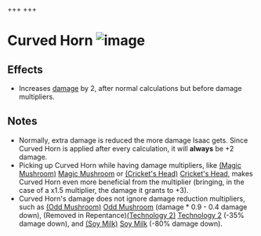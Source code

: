 +++
+++

 # Curved Horn ![image](/image/Curved_Horn.png) 

Effects
---------


* Increases [damage](/wiki/Damage "Damage") by 2, after normal calculations but before damage multipliers.


Notes
-------


* Normally, extra damage is reduced the more damage Isaac gets. Since Curved Horn is applied after every calculation, it will **always** be +2 damage.
* Picking up Curved Horn while having damage multipliers, like [(Magic Mushroom)](/wiki/Magic_Mushroom "Magic Mushroom") [Magic Mushroom](/wiki/Magic_Mushroom "Magic Mushroom") or [(Cricket's Head)](/wiki/Cricket%27s_Head "Cricket's Head") [Cricket's Head](/wiki/Cricket%27s_Head "Cricket's Head"), makes Curved Horn even more beneficial from the multiplier (bringing, in the case of a x1.5 multiplier, the damage it grants to +3).
* Curved Horn's damage does not ignore damage reduction multipliers, such as [(Odd Mushroom)](/wiki/Odd_Mushroom_(Thin) "Odd Mushroom") [Odd Mushroom](/wiki/Odd_Mushroom_(Thin) "Odd Mushroom (Thin)") (damage * 0.9 - 0.4 damage down), (Removed in Repentance)[(Technology 2)](/wiki/Technology_2 "Technology 2") [Technology 2](/wiki/Technology_2 "Technology 2") (-35% damage down), and [(Soy Milk)](/wiki/Soy_Milk "Soy Milk") [Soy Milk](/wiki/Soy_Milk "Soy Milk") (-80% damage down).


